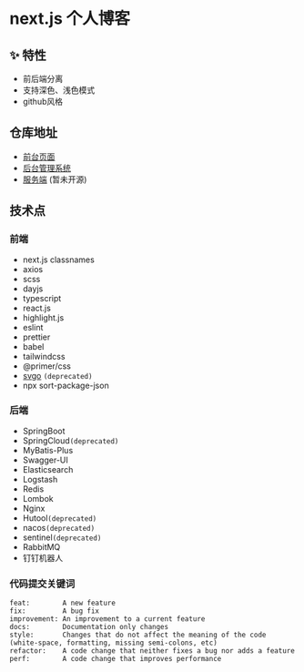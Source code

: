 # next.js 个人博客
## ✨ 特性
- 前后端分离
- 支持深色、浅色模式
- github风格

## 仓库地址
- [前台页面](https://github.com/zzfn/zzf)
- [后台管理系统](https://github.com/zzfn/dashboard)
- [服务端](https://github.com/zzfn/blog-back-end) (暂未开源)

## 技术点
### 前端
- next.js
  classnames
- axios
- scss
- dayjs
- typescript
- react.js
- highlight.js
- eslint
- prettier
- babel
- tailwindcss  
- @primer/css
- [svgo](https://github.com/svg/svgo#configuration) `(deprecated)`
- npx sort-package-json


### 后端
- SpringBoot
- SpringCloud`(deprecated)`
- MyBatis-Plus
- Swagger-UI
- Elasticsearch
- Logstash
- Redis
- Lombok
- Nginx
- Hutool`(deprecated)`
- nacos`(deprecated)`
- sentinel`(deprecated)`
- RabbitMQ
- 钉钉机器人

### 代码提交关键词
```
feat:        A new feature
fix:         A bug fix
improvement: An improvement to a current feature
docs:        Documentation only changes
style:       Changes that do not affect the meaning of the code (white-space, formatting, missing semi-colons, etc)
refactor:    A code change that neither fixes a bug nor adds a feature
perf:        A code change that improves performance
```
